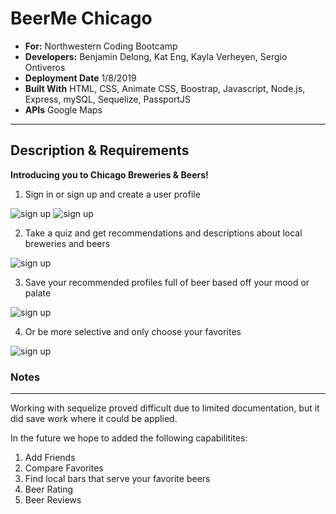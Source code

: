 # BeerMe Chicago

- **For:** Northwestern Coding Bootcamp
- **Developers:** Benjamin Delong, Kat Eng, Kayla Verheyen, Sergio Ontiveros
- **Deployment Date** 1/8/2019
- **Built With**  HTML, CSS, Animate CSS, Boostrap, Javascript,  Node.js, Express, mySQL, Sequelize, PassportJS  
- **APIs** Google Maps

---

## Description & Requirements

**Introducing you to Chicago Breweries & Beers!**

1. Sign in or sign up and create a user profile

![sign up](public/assets/images/sign_in.png)
![sign up](public/assets/images/create_a_profile.png)


2. Take a quiz and get recommendations and descriptions about local breweries and beers

![sign up](public/assets/images/take_quiz.png)

3. Save your recommended profiles full of beer based off your mood or palate

![sign up](public/assets/images/name_your_profile.png)

4. Or be more selective and only choose your favorites

![sign up](public/assets/images/favorites.png)


### Notes
---
Working with sequelize proved difficult due to limited documentation, but it did save work where it could be applied.

In the future we hope to added the following capabilitites:

1. Add Friends
2. Compare Favorites
3. Find local bars that serve your favorite beers
4. Beer Rating
5. Beer Reviews
